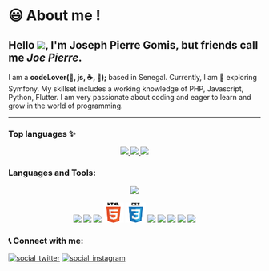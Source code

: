 <h1 align="left">😃 About me !</h1>
<h2 align="left">Hello <img src="https://raw.githubusercontent.com/MartinHeinz/MartinHeinz/master/wave.gif" width="20px">, I'm Joseph Pierre Gomis, but friends call me <i>Joe Pierre</i>.
</h2>
<p>
I am a <strong>codeLover(🐘, js, ☕, 🐍);</strong> based in Senegal. Currently, I am 🌱 exploring Symfony. My skillset includes a working knowledge of PHP, Javascript, Python, Flutter. I am very passionate about coding and eager to learn and grow in the world of programming.
</p>

________
### Top languages ✨
<div align="center">
    <a href="https://joe-pierre.com" target="_blank">
      <img width=280 src="https://github-readme-stats.vercel.app/api/top-langs/?username=joe-pierre"/>
    </a>
    <a href="https://joe-pierre.com" target="_blank">
      <img width="350" src="https://github-readme-stats.vercel.app/api?username=joe-pierre&show_icons=true&theme=tokyonight&count_private=true" />
    </a>
    <a href="https://joe-pierre.com" target="_blank">
      <img width="350" src="https://github-readme-streak-stats.herokuapp.com?user=orbitturner&theme=black-ice&hide_border=true" />
    </a>
</div>

### Languages and Tools:
<p align="center"><img src="https://img.shields.io/badge/MOST%20USED-TECH%20STACK%20&%20TOOLS-21618C?style=for-the-badge"/></p>	

<div align="center">
  <img width="40" src="https://cdn.svgporn.com/logos/php.svg"/>
  <img width="40" src="https://cdn.svgporn.com/logos/mysql.svg"/> 
 
  <img width="40" src="https://cdn.svgporn.com/logos/symfony.svg"/>
  
  <img width="40"  alt="HTML5" width="26px" src="https://raw.githubusercontent.com/github/explore/80688e429a7d4ef2fca1e82350fe8e3517d3494d/topics/html/html.png" />
  <img width="40"  alt="CSS3" width="26px" src="https://raw.githubusercontent.com/github/explore/80688e429a7d4ef2fca1e82350fe8e3517d3494d/topics/css/css.png" />
  <img width="40" src="https://cdn.svgporn.com/logos/bootstrap.svg"/>
 
  <img width="40" src="https://raw.githubusercontent.com/gilbarbara/logos/master/logos/javascript.svg"/>

  <img width="40" src="https://cdn.svgporn.com/logos/dart.svg"/>
  <img width="40" src="https://cdn.svgporn.com/logos/flutter.svg"/>
  
  <img width="40" src="https://cdn.svgporn.com/logos/python.svg"/> 
 
  <!--<img width="40" src="https://cdn.svgporn.com/logos/java.svg"/>-->
</div>
  
  
### 📞 Connect with me:
<p align="left">
<a href="https://twitter.com/PLYNTHIOU"><img src="https://img.shields.io/badge/TWITTER-@PLYNTHIOU-1DA1F2?style=for-the-badge&logo=twitter&logoColor=1DA1F2&logoWidth=25" alt="social_twitter"></a>
<a href="https://instagram.com/plynthiou"><img src="https://img.shields.io/badge/INSTAGRAM-@plynthiou-C13584?style=for-the-badge&logo=instagram&logoColor=C13584&logoWidth=25" alt="social_instagram"></a>
</p>
